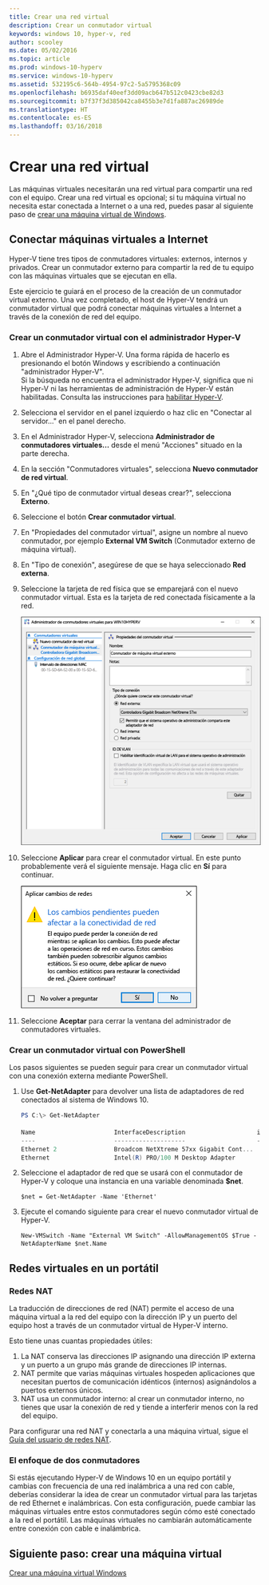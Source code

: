 ```yaml
---
title: Crear una red virtual
description: Crear un conmutador virtual
keywords: windows 10, hyper-v, red
author: scooley
ms.date: 05/02/2016
ms.topic: article
ms.prod: windows-10-hyperv
ms.service: windows-10-hyperv
ms.assetid: 532195c6-564b-4954-97c2-5a5795368c09
ms.openlocfilehash: b6935daf40eef3dd09acb647b512c0423cbe82d3
ms.sourcegitcommit: b7f37f3d385042ca8455b3e7d1fa887ac26989de
ms.translationtype: HT
ms.contentlocale: es-ES
ms.lasthandoff: 03/16/2018
---
```

# <a name="create-a-virtual-network"></a>Crear una red virtual

Las máquinas virtuales necesitarán una red virtual para compartir una red con el equipo.  Crear una red virtual es opcional; si tu máquina virtual no necesita estar conectada a Internet o a una red, puedes pasar al siguiente paso de [crear una máquina virtual de Windows](create-virtual-machine.md).


## <a name="connect-virtual-machines-to-the-internet"></a>Conectar máquinas virtuales a Internet

Hyper-V tiene tres tipos de conmutadores virtuales: externos, internos y privados. Crear un conmutador externo para compartir la red de tu equipo con las máquinas virtuales que se ejecutan en ella.

Este ejercicio te guiará en el proceso de la creación de un conmutador virtual externo. Una vez completado, el host de Hyper-V tendrá un conmutador virtual que podrá conectar máquinas virtuales a Internet a través de la conexión de red del equipo. 

### <a name="create-a-virtual-switch-with-hyper-v-manager"></a>Crear un conmutador virtual con el administrador Hyper-V

1. Abre el Administrador Hyper-V.  Una forma rápida de hacerlo es presionando el botón Windows y escribiendo a continuación "administrador Hyper-V".  
Si la búsqueda no encuentra el administrador Hyper-V, significa que ni Hyper-V ni las herramientas de administración de Hyper-V están habilitadas.  Consulta las instrucciones para [habilitar Hyper-V](enable-hyper-v.md).

2. Selecciona el servidor en el panel izquierdo o haz clic en "Conectar al servidor..." en el panel derecho.

3. En el Administrador Hyper-V, selecciona **Administrador de conmutadores virtuales...** desde el menú "Acciones" situado en la parte derecha. 

4. En la sección "Conmutadores virtuales", selecciona **Nuevo conmutador de red virtual**.

5. En "¿Qué tipo de conmutador virtual deseas crear?", selecciona **Externo**.

6. Seleccione el botón **Crear conmutador virtual**.

7. En "Propiedades del conmutador virtual", asigne un nombre al nuevo conmutador, por ejemplo **External VM Switch** (Conmutador externo de máquina virtual).

8. En "Tipo de conexión", asegúrese de que se haya seleccionado **Red externa**.

9. Seleccione la tarjeta de red física que se emparejará con el nuevo conmutador virtual. Esta es la tarjeta de red conectada físicamente a la red.  

    ![](media/newSwitch_upd.png)

10. Seleccione **Aplicar** para crear el conmutador virtual. En este punto probablemente verá el siguiente mensaje. Haga clic en **Sí** para continuar.

    ![](media/pen_changes_upd.png)  

11. Seleccione **Aceptar** para cerrar la ventana del administrador de conmutadores virtuales.


### <a name="create-a-virtual-switch-with-powershell"></a>Crear un conmutador virtual con PowerShell

Los pasos siguientes se pueden seguir para crear un conmutador virtual con una conexión externa mediante PowerShell. 

1. Use **Get-NetAdapter** para devolver una lista de adaptadores de red conectados al sistema de Windows 10.

    ```powershell
    PS C:\> Get-NetAdapter

    Name                      InterfaceDescription                    ifIndex Status       MacAddress             LinkSpeed
    ----                      --------------------                    ------- ------       ----------             ---------
    Ethernet 2                Broadcom NetXtreme 57xx Gigabit Cont...       5 Up           BC-30-5B-A8-C1-7F         1 Gbps
    Ethernet                  Intel(R) PRO/100 M Desktop Adapter            3 Up           00-0E-0C-A8-DC-31        10 Mbps  
    ```

2. Seleccione el adaptador de red que se usará con el conmutador de Hyper-V y coloque una instancia en una variable denominada **$net**.

    ```
    $net = Get-NetAdapter -Name 'Ethernet'
    ```

3. Ejecute el comando siguiente para crear el nuevo conmutador virtual de Hyper-V.

    ```
    New-VMSwitch -Name "External VM Switch" -AllowManagementOS $True -NetAdapterName $net.Name
    ```

## <a name="virtual-networking-on-a-laptop"></a>Redes virtuales en un portátil

### <a name="nat-networking"></a>Redes NAT
La traducción de direcciones de red (NAT) permite el acceso de una máquina virtual a la red del equipo con la dirección IP y un puerto del equipo host a través de un conmutador virtual de Hyper-V interno.

Esto tiene unas cuantas propiedades útiles:
1. La NAT conserva las direcciones IP asignando una dirección IP externa y un puerto a un grupo más grande de direcciones IP internas. 
2. NAT permite que varias máquinas virtuales hospeden aplicaciones que necesitan puertos de comunicación idénticos (internos) asignándolos a puertos externos únicos.
3. NAT usa un conmutador interno: al crear un conmutador interno, no tienes que usar la conexión de red y tiende a interferir menos con la red del equipo.

Para configurar una red NAT y conectarla a una máquina virtual, sigue el [Guía del usuario de redes NAT](../user-guide/setup-nat-network.md).

### <a name="the-two-switch-approach"></a>El enfoque de dos conmutadores
Si estás ejecutando Hyper-V de Windows 10 en un equipo portátil y cambias con frecuencia de una red inalámbrica a una red con cable, deberías considerar la idea de crear un conmutador virtual para las tarjetas de red Ethernet e inalámbricas. Con esta configuración, puede cambiar las máquinas virtuales entre estos conmutadores según cómo esté conectado a la red el portátil. Las máquinas virtuales no cambiarán automáticamente entre conexión con cable e inalámbrica.


## <a name="next-step---create-a-virtual-machine"></a>Siguiente paso: crear una máquina virtual
[Crear una máquina virtual Windows](create-virtual-machine.md)
